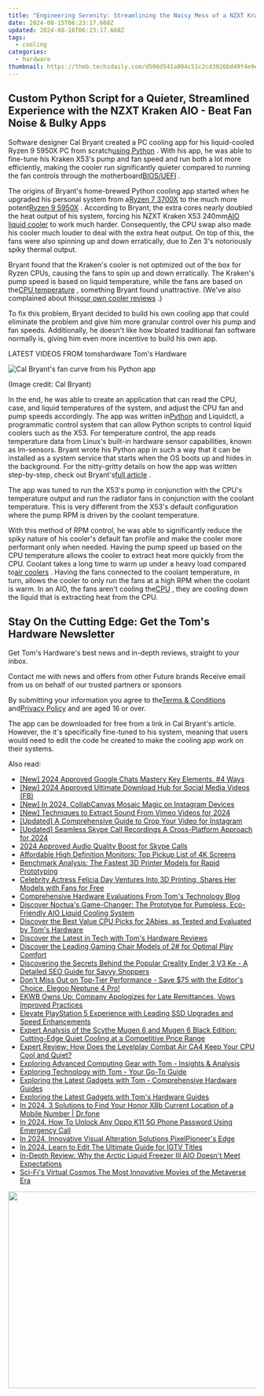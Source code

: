 ```yaml
---
title: "Engineering Serenity: Streamlining the Noisy Mess of a NZXT Kraken with Elegant Python Software Solutions"
date: 2024-08-15T06:23:17.668Z
updated: 2024-08-16T06:23:17.668Z
tags:
  - cooling
categories:
  - hardware
thumbnail: https://thmb.techidaily.com/d506d541a004c51c2cd3026bd49f4e9e82c157f9f39dde8952261d2b96a29117.jpg
---
```


## Custom Python Script for a Quieter, Streamlined Experience with the NZXT Kraken AIO - Beat Fan Noise & Bulky Apps

Software designer Cal Bryant created a PC cooling app for his liquid-cooled Ryzen 9 5950X PC from scratch[using Python](https://calbryant.uk/blog/better-pc-cooling-with-python/#) . With his app, he was able to fine-tune his Kraken X53's pump and fan speed and run both a lot more efficiently, making the cooler run significantly quieter compared to running the fan controls through the motherboard[BIOS/UEFI](https://www.tomshardware.com/reviews/bios-keys-to-access-your-firmware,5732.html) .

 The origins of Bryant's home-brewed Python cooling app started when he upgraded his personal system from a[Ryzen 7 3700X](https://www.tomshardware.com/reviews/ryzen-9-3900x-7-3700x-review,6214.html) to the much more potent[Ryzen 9 5950X](https://www.tomshardware.com/reviews/amd-ryzen-9-5950x-5900x-zen-3-review) . According to Bryant, the extra cores nearly doubled the heat output of his system, forcing his NZXT Kraken X53 240mm[AIO liquid cooler](https://www.tomshardware.com/best-picks/best-aio-coolers) to work much harder. Consequently, the CPU swap also made his cooler much louder to deal with the extra heat output. On top of this, the fans were also spinning up and down erratically, due to Zen 3's notoriously spiky thermal output.

 Bryant found that the Kraken's cooler is not optimized out of the box for Ryzen CPUs, causing the fans to spin up and down erratically. The Kraken's pump speed is based on liquid temperature, while the fans are based on the[CPU temperature](https://www.tomshardware.com/how-to/how-to-check-cpu-temp-temperature) , something Bryant found unattractive. (We've also complained about this[our own cooler reviews](https://www.tomshardware.com/pc-components/cooling/reviews) .)

 To fix this problem, Bryant decided to build his own cooling app that could eliminate the problem and give him more granular control over his pump and fan speeds. Additionally, he doesn't like how bloated traditional fan software normally is, giving him even more incentive to build his own app.

 LATEST VIDEOS FROM tomshardware Tom's Hardware

![Cal Bryant's fan curve from his Python app](https://cdn.mos.cms.futurecdn.net/HLapN7zrv8kWaLCxAFnc93-320-80.png)

 (Image credit: Cal Bryant)

 In the end, he was able to create an application that can read the CPU, case, and liquid temperatures of the system, and adjust the CPU fan and pump speeds accordingly. The app was written in[Python](https://www.tomshardware.com/how-to/use-for-loops-in-python) and Liquidctl, a programmatic control system that can allow Python scripts to control liquid coolers such as the X53\. For temperature control, the app reads temperature data from Linux's built-in hardware sensor capabilities, known as lm-sensors. Bryant wrote his Python app in such a way that it can be installed as a system service that starts when the OS boots up and hides in the background. For the nitty-gritty details on how the app was written step-by-step, check out Bryant's[full article](https://calbryant.uk/blog/better-pc-cooling-with-python/) .

 The app was tuned to run the X53's pump in conjunction with the CPU's temperature output and run the radiator fans in conjunction with the coolant temperature. This is very different from the X53's default configuration where the pump RPM is driven by the coolant temperature.

 With this method of RPM control, he was able to significantly reduce the spiky nature of his cooler's default fan profile and make the cooler more performant only when needed. Having the pump speed up based on the CPU temperature allows the cooler to extract heat more quickly from the CPU. Coolant takes a long time to warm up under a heavy load compared to[air coolers](https://www.tomshardware.com/reviews/best-cpu-coolers,4181.html) . Having the fans connected to the coolant temperature, in turn, allows the cooler to only run the fans at a high RPM when the coolant is warm. In an AIO, the fans aren't cooling the[CPU](https://www.tomshardware.com/reviews/best-cpus,3986.html) , they are cooling down the liquid that is extracting heat from the CPU.

## Stay On the Cutting Edge: Get the Tom's Hardware Newsletter

 Get Tom's Hardware's best news and in-depth reviews, straight to your inbox.

 Contact me with news and offers from other Future brands  Receive email from us on behalf of our trusted partners or sponsors

 By submitting your information you agree to the[Terms & Conditions](https://futureplc.com/terms-conditions/) and[Privacy Policy](https://futureplc.com/privacy-policy/) and are aged 16 or over.

 The app can be downloaded for free from a link in Cal Bryant's article. However, the it's specifically fine-tuned to his system, meaning that users would need to edit the code he created to make the cooling app work on their systems.


<ins class="adsbygoogle"
     style="display:block"
     data-ad-format="autorelaxed"
     data-ad-client="ca-pub-7571918770474297"
     data-ad-slot="1223367746"></ins>



<ins class="adsbygoogle"
     style="display:block"
     data-ad-client="ca-pub-7571918770474297"
     data-ad-slot="8358498916"
     data-ad-format="auto"
     data-full-width-responsive="true"></ins>

<span class="atpl-alsoreadstyle">Also read:</span>
<div><ul>
<li><a href="https://on-screen-recording.techidaily.com/new-2024-approved-google-chats-mastery-key-elements-4-ways/"><u>[New] 2024 Approved  Google Chats Mastery  Key Elements, #4 Ways</u></a></li>
<li><a href="https://facebook-video-recording.techidaily.com/new-2024-approved-ultimate-download-hub-for-social-media-videos-fb/"><u>[New] 2024 Approved  Ultimate Download Hub for Social Media Videos (FB)</u></a></li>
<li><a href="https://instagram-videos.techidaily.com/new-in-2024-collabcanvas-mosaic-magic-on-instagram-devices/"><u>[New] In 2024, CollabCanvas  Mosaic Magic on Instagram Devices</u></a></li>
<li><a href="https://vimeo-videos.techidaily.com/new-techniques-to-extract-sound-from-vimeo-videos-for-2024/"><u>[New] Techniques to Extract Sound From Vimeo Videos for 2024</u></a></li>
<li><a href="https://instagram-video-recordings.techidaily.com/updated-a-comprehensive-guide-to-crop-your-video-for-instagram/"><u>[Updated] A Comprehensive Guide to Crop Your Video for Instagram</u></a></li>
<li><a href="https://screen-mirroring-recording.techidaily.com/updated-seamless-skype-call-recordings-a-cross-platform-approach-for-2024/"><u>[Updated] Seamless Skype Call Recordings  A Cross-Platform Approach for 2024</u></a></li>
<li><a href="https://screen-sharing-recording.techidaily.com/2024-approved-audio-quality-boost-for-skype-calls/"><u>2024 Approved  Audio Quality Boost for Skype Calls</u></a></li>
<li><a href="https://hardware-tips.techidaily.com/affordable-high-definition-monitors-top-pickup-list-of-4k-screens/"><u>Affordable High Definition Monitors: Top Pickup List of 4K Screens</u></a></li>
<li><a href="https://hardware-tips.techidaily.com/benchmark-analysis-the-fastest-3d-printer-models-for-rapid-prototyping/"><u>Benchmark Analysis: The Fastest 3D Printer Models for Rapid Prototyping</u></a></li>
<li><a href="https://hardware-tips.techidaily.com/celebrity-actress-felicia-day-ventures-into-3d-printing-shares-her-models-with-fans-for-free/"><u>Celebrity Actress Felicia Day Ventures Into 3D Printing, Shares Her Models with Fans for Free</u></a></li>
<li><a href="https://hardware-tips.techidaily.com/comprehensive-hardware-evaluations-from-toms-technology-blog/"><u>Comprehensive Hardware Evaluations From Tom's Technology Blog</u></a></li>
<li><a href="https://hardware-tips.techidaily.com/discover-noctuas-game-changer-the-prototype-for-pumpless-eco-friendly-aio-liquid-cooling-system/"><u>Discover Noctua's Game-Changer: The Prototype for Pumpless, Eco-Friendly AIO Liquid Cooling System</u></a></li>
<li><a href="https://hardware-tips.techidaily.com/discover-the-best-value-cpu-picks-for-2abies-as-tested-and-evaluated-by-toms-hardware/"><u>Discover the Best Value CPU Picks for 2Abies, as Tested and Evaluated by Tom's Hardware</u></a></li>
<li><a href="https://hardware-tips.techidaily.com/discover-the-latest-in-tech-with-toms-hardware-reviews/"><u>Discover the Latest in Tech with Tom's Hardware Reviews</u></a></li>
<li><a href="https://hardware-tips.techidaily.com/discover-the-leading-gaming-chair-models-of-2-for-optimal-play-comfort/"><u>Discover the Leading Gaming Chair Models of 2# for Optimal Play Comfort</u></a></li>
<li><a href="https://hardware-tips.techidaily.com/discovering-the-secrets-behind-the-popular-creality-ender-3-v3-ke-a-detailed-seo-guide-for-savvy-shoppers/"><u>Discovering the Secrets Behind the Popular Creality Ender 3 V3 Ke - A Detailed SEO Guide for Savvy Shoppers</u></a></li>
<li><a href="https://hardware-tips.techidaily.com/dont-miss-out-on-top-tier-performance-save-75-with-the-editors-choice-elegoo-neptune-4-pro/"><u>Don't Miss Out on Top-Tier Performance - Save $75 with the Editor's Choice, Elegoo Neptune 4 Pro!</u></a></li>
<li><a href="https://hardware-tips.techidaily.com/ekwb-owns-up-company-apologizes-for-late-remittances-vows-improved-practices/"><u>EKWB Owns Up: Company Apologizes for Late Remittances, Vows Improved Practices</u></a></li>
<li><a href="https://hardware-tips.techidaily.com/elevate-playstation-5-experience-with-leading-ssd-upgrades-and-speed-enhancements/"><u>Elevate PlayStation 5 Experience with Leading SSD Upgrades and Speed Enhancements</u></a></li>
<li><a href="https://hardware-tips.techidaily.com/expert-analysis-of-the-scythe-mugen-6-and-mugen-6-black-edition-cutting-edge-quiet-cooling-at-a-competitive-price-range/"><u>Expert Analysis of the Scythe Mugen 6 and Mugen 6 Black Edition: Cutting-Edge Quiet Cooling at a Competitive Price Range</u></a></li>
<li><a href="https://hardware-tips.techidaily.com/expert-review-how-does-the-levelplay-combat-air-ca4-keep-your-cpu-cool-and-quiet/"><u>Expert Review: How Does the Levelplay Combat Air CA4 Keep Your CPU Cool and Quiet?</u></a></li>
<li><a href="https://hardware-tips.techidaily.com/exploring-advanced-computing-gear-with-tom-insights-and-analysis/"><u>Exploring Advanced Computing Gear with Tom - Insights & Analysis</u></a></li>
<li><a href="https://hardware-tips.techidaily.com/exploring-technology-with-tom-your-go-to-guide/"><u>Exploring Technology with Tom - Your Go-To Guide</u></a></li>
<li><a href="https://hardware-tips.techidaily.com/exploring-the-latest-gadgets-with-tom-comprehensive-hardware-guides/"><u>Exploring the Latest Gadgets with Tom - Comprehensive Hardware Guides</u></a></li>
<li><a href="https://hardware-tips.techidaily.com/exploring-the-latest-gadgets-with-toms-hardware-guides/"><u>Exploring the Latest Gadgets with Tom's Hardware Guides</u></a></li>
<li><a href="https://android-location-track.techidaily.com/in-2024-3-solutions-to-find-your-honor-x8b-current-location-of-a-mobile-number-drfone-by-drfone-virtual-android/"><u>In 2024, 3 Solutions to Find Your Honor X8b Current Location of a Mobile Number | Dr.fone</u></a></li>
<li><a href="https://easy-unlock-android.techidaily.com/in-2024-how-to-unlock-any-oppo-k11-5g-phone-password-using-emergency-call-by-drfone-android/"><u>In 2024, How To Unlock Any Oppo K11 5G Phone Password Using Emergency Call</u></a></li>
<li><a href="https://some-knowledge.techidaily.com/in-2024-innovative-visual-alteration-solutions-pixelpioneers-edge/"><u>In 2024, Innovative Visual Alteration Solutions  PixelPioneer's Edge</u></a></li>
<li><a href="https://instagram-video-files.techidaily.com/in-2024-learn-to-edit-the-ultimate-guide-for-igtv-titles/"><u>In 2024, Learn to Edit  The Ultimate Guide for IGTV Titles</u></a></li>
<li><a href="https://hardware-tips.techidaily.com/in-depth-review-why-the-arctic-liquid-freezer-iii-aio-doesnt-meet-expectations/"><u>In-Depth Review: Why the Arctic Liquid Freezer III AIO Doesn't Meet Expectations</u></a></li>
<li><a href="https://extra-hints.techidaily.com/sci-fis-virtual-cosmos-the-most-innovative-movies-of-the-metaverse-era/"><u>Sci-Fi's Virtual Cosmos  The Most Innovative Movies of the Metaverse Era</u></a></li>
</ul></div>

<!-- affiliate ads begin -->
<a href="https://aidotcom.pxf.io/c/5597632/2086436/19576" target="_top" id="2086436"><img src="//a.impactradius-go.com/display-ad/19576-2086436" border="0" alt="" width="1500" height="400"/></a><img height="0" width="0" src="https://imp.pxf.io/i/5597632/2086436/19576" style="position:absolute;visibility:hidden;" border="0" />
<!-- affiliate ads end -->